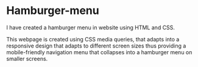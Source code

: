 # Hamburger-menu

I have created a hamburger menu in website using HTML and CSS.

This webpage is created using CSS media queries, that adapts into a responsive design that adapts to different screen sizes thus providing a mobile-friendly navigation
menu that collapses into a hamburger menu on smaller screens.



